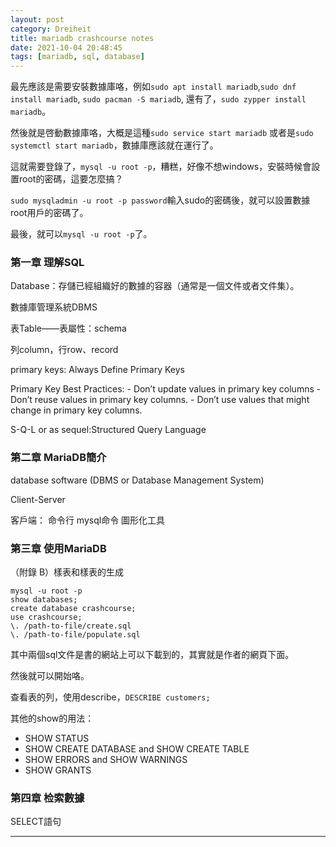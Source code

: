 ```yaml
---
layout: post
category: Dreiheit
title: mariadb crashcourse notes
date: 2021-10-04 20:48:45
tags: [mariadb, sql, database]
---
```


最先應該是需要安裝數據庫咯，例如`sudo apt install mariadb`,`sudo dnf install mariadb`, `sudo pacman -S mariadb`, 還有了，`sudo zypper install mariadb`。

然後就是啓動數據庫咯，大概是這種`sudo service start mariadb` 或者是`sudo systemctl start mariadb`，數據庫應該就在運行了。

這就需要登錄了，`mysql -u root -p`，糟糕，好像不想windows，安裝時候會設置root的密碼，這要怎麼搞？

`sudo mysqladmin -u root -p password`輸入sudo的密碼後，就可以設置數據root用戶的密碼了。

最後，就可以`mysql -u root -p`了。

### 第一章 理解SQL

Database：存儲已經組織好的數據的容器（通常是一個文件或者文件集）。

數據庫管理系統DBMS

表Table——表屬性：schema

列column，行row、record

primary keys: Always Define Primary Keys

   Primary Key Best Practices:
     - Don’t update values in primary key columns
	 - Don’t reuse values in primary key columns.
	 - Don’t use values that might change in primary key columns.
	
S-Q-L or as sequel:Structured Query Language


### 第二章 MariaDB簡介

database software (DBMS or Database Management System)

Client-Server

客戶端：
命令行 mysql命令
圖形化工具


### 第三章 使用MariaDB

（附錄 B）樣表和樣表的生成

	mysql -u root -p
	show databases;
	create database crashcourse;
	use crashcourse;
	\. /path-to-file/create.sql
	\. /path-to-file/populate.sql
	
其中兩個sql文件是書的網站上可以下載到的，其實就是作者的網頁下面。

然後就可以開始咯。

 查看表的列，使用describe，`DESCRIBE customers;`
 
 其他的show的用法：
   - SHOW STATUS
   - SHOW CREATE DATABASE and SHOW CREATE TABLE
   - SHOW ERRORS and SHOW WARNINGS
   - SHOW GRANTS

### 第四章 检索數據

SELECT語句
   

   


------





